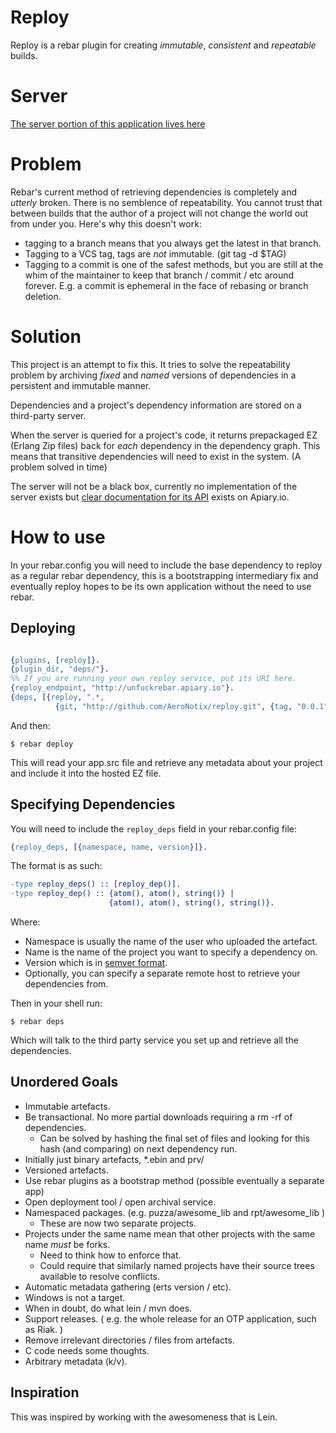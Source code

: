 Reploy
======

Reploy is a rebar plugin for creating *immutable*, *consistent* and
*repeatable* builds.

Server
======

[The server portion of this application lives here](https://github.com/AeroNotix/reploy_server/)


Problem
=======

Rebar's current method of retrieving dependencies is completely and
*utterly* broken. There is no semblence of repeatability. You cannot
trust that between builds that the author of a project will not change
the world out from under you. Here's why this doesn't work:

* tagging to a branch means that you always get the latest in that
  branch.
* Tagging to a VCS tag, tags are *not* immutable. (git tag -d $TAG)
* Tagging to a commit is one of the safest methods, but you are still
  at the whim of the maintainer to keep that branch / commit / etc
  around forever. E.g. a commit is ephemeral in the face of rebasing
  or branch deletion.


Solution
========

This project is an attempt to fix this. It tries to solve the
repeatability problem by archiving *fixed* and *named* versions of
dependencies in a persistent and immutable manner.

Dependencies and a project's dependency information are stored on a
third-party server.

When the server is queried for a project's code, it returns
prepackaged EZ (Erlang Zip files) back for *each* dependency in the
dependency graph. This means that transitive dependencies will need to
exist in the system. (A problem solved in time)

The server will not be a black box, currently no implementation of the
server exists but
[clear documentation for its API](http://docs.reploy.apiary.io/)
exists on Apiary.io.

How to use
==========

In your rebar.config you will need to include the base dependency to
reploy as a regular rebar dependency, this is a bootstrapping
intermediary fix and eventually reploy hopes to be its own
application without the need to use rebar.


Deploying
---------

```erlang

{plugins, [reploy]}.
{plugin_dir, "deps/"}.
%% If you are running your own reploy service, put its URI here.
{reploy_endpoint, "http://unfuckrebar.apiary.io"}.
{deps, [{reploy, ".*,
          {git, "http://github.com/AeroNotix/reploy.git", {tag, "0.0.1"}}}]}.
```

And then:

```shell
$ rebar deploy
```

This will read your app.src file and retrieve any metadata about your
project and include it into the hosted EZ file.


Specifying Dependencies
-----------------------

You will need to include the `reploy_deps` field in your rebar.config file:

```erlang
{reploy_deps, [{namespace, name, version}]}.
```

The format is as such:

```erlang
-type reploy_deps() :: [reploy_dep()].
-type reploy_dep() :: {atom(), atom(), string()} |
                      {atom(), atom(), string(), string()}.
```

Where:

* Namespace is usually the name of the user who uploaded the artefact.
* Name is the name of the project you want to specify a dependency on.
* Version which is in [semver format](http://semver.org/).
* Optionally, you can specify a separate remote host to retrieve your
  dependencies from.

Then in your shell run:

```shell
$ rebar deps
```

Which will talk to the third party service you set up and retrieve all
the dependencies.


Unordered Goals
---------------

* Immutable artefacts.
* Be transactional. No more partial downloads requiring a rm -rf of dependencies.
    * Can be solved by hashing the final set of files and looking for this hash (and comparing) on next dependency run.
* Initially just binary artefacts, *.ebin and prv/
* Versioned artefacts.
* Use rebar plugins as a bootstrap method (possible eventually a separate app)
* Open deployment tool / open archival service.
* Namespaced packages. (e.g. puzza/awesome_lib and rpt/awesome_lib )
    * These are now two separate projects.
* Projects under the same name mean that other projects with the same name *must* be forks.
    * Need to think how to enforce that.
    * Could require that similarly named projects have their source trees available to resolve
      conflicts.
* Automatic metadata gathering (erts version / etc).
* Windows is not a target.
* When in doubt, do what lein / mvn does.
* Support releases. ( e.g. the whole release for an OTP application, such as Riak. )
* Remove irrelevant directories / files from artefacts.
* C code needs some thoughts.
* Arbitrary metadata (k/v).


Inspiration
-----------

This was inspired by working with the awesomeness that is Lein.
